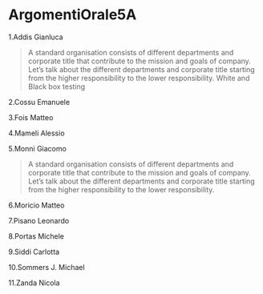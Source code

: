# ArgomentiOrale5A

1.Addis Gianluca 
 > A standard organisation consists of different departments and corporate title that contribute to the mission and goals of company.
  Let’s talk about the different departments and corporate title starting from the higher responsibility to the lower responsibility.
 > White and Black box testing
 
2.Cossu Emanuele

3.Fois Matteo

4.Mameli Alessio

5.Monni Giacomo
 > A standard organisation consists of different departments and corporate title that contribute to the mission and goals of company.
    Let’s talk about the different departments and corporate title starting from the higher responsibility to the lower responsibility.

6.Moricio Matteo

7.Pisano Leonardo

8.Portas Michele

9.Siddi Carlotta

10.Sommers J. Michael

11.Zanda Nicola
